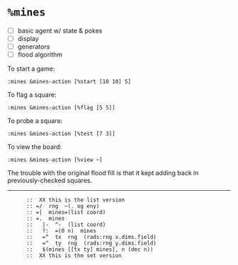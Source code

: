 #   `%mines`

- [ ] basic agent w/ state & pokes
- [ ] display
- [ ] generators
- [ ] flood algorithm

To start a game:

```hoon
:mines &mines-action [%start [10 10] 5]
```

To flag a square:

```hoon
:mines &mines-action [%flag [5 5]]
```

To probe a square:

```hoon
:mines &mines-action [%test [7 3]]
```

To view the board:

```hoon
:mines &mines-action [%view ~]
```

The trouble with the original flood fill is that it kept adding back in previously-checked squares.

---

```hoon
      ::  XX this is the list version
      :: =/  rng  ~(. og eny)
      :: =|  mines=(list coord)
      :: =.  mines
      ::   |-  ^-  (list coord)
      ::   ?:  =(0 n)  mines
      ::   =^  tx  rng  (rads:rng x.dims.field)
      ::   =^  ty  rng  (rads:rng y.dims.field)
      ::   $(mines [[tx ty] mines], n (dec n))
      ::  XX this is the set version
```